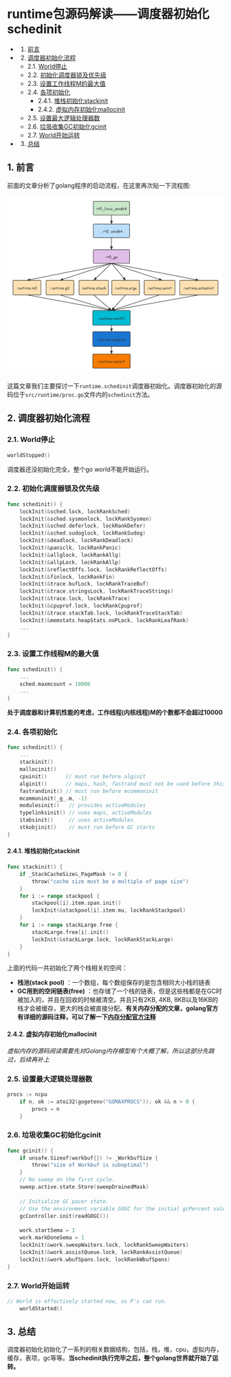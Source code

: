 # runtime包源码解读——调度器初始化schedinit

<!-- vscode-markdown-toc -->
* 1. [前言](#)
* 2. [调度器初始化流程](#-1)
	* 2.1. [World停止](#World)
	* 2.2. [初始化调度器锁及优先级](#-1)
	* 2.3. [设置工作线程M的最大值](#M)
	* 2.4. [各项初始化](#-1)
		* 2.4.1. [堆栈初始化stackinit](#stackinit)
		* 2.4.2. [虚拟内存初始化mallocinit](#mallocinit)
	* 2.5. [设置最大逻辑处理器数](#-1)
	* 2.6. [垃圾收集GC初始化gcinit](#GCgcinit)
	* 2.7. [World开始运转](#World-1)
* 3. [总结](#-1)

<!-- vscode-markdown-toc-config
	numbering=true
	autoSave=true
	/vscode-markdown-toc-config -->
<!-- /vscode-markdown-toc -->

##  1. <a name=''></a>前言

前面的文章分析了golang程序的启动流程，在这里再次贴一下流程图:

<div align=center><img src="/assets/sched2.png"/></div>

这篇文章我们主要探讨一下`runtime.schedinit`调度器初始化。调度器初始化的源码位于`src/runtime/proc.go`文件内的`schedinit`方法。

##  2. <a name='-1'></a>调度器初始化流程

###  2.1. <a name='World'></a>World停止

```go
worldStopped()
```

调度器还没初始化完全，整个go world不能开始运行。

###  2.2. <a name='-1'></a>初始化调度器锁及优先级

```go
func schedinit() {
	lockInit(&sched.lock, lockRankSched)
	lockInit(&sched.sysmonlock, lockRankSysmon)
	lockInit(&sched.deferlock, lockRankDefer)
	lockInit(&sched.sudoglock, lockRankSudog)
	lockInit(&deadlock, lockRankDeadlock)
	lockInit(&paniclk, lockRankPanic)
	lockInit(&allglock, lockRankAllg)
	lockInit(&allpLock, lockRankAllp)
	lockInit(&reflectOffs.lock, lockRankReflectOffs)
	lockInit(&finlock, lockRankFin)
	lockInit(&trace.bufLock, lockRankTraceBuf)
	lockInit(&trace.stringsLock, lockRankTraceStrings)
	lockInit(&trace.lock, lockRankTrace)
	lockInit(&cpuprof.lock, lockRankCpuprof)
	lockInit(&trace.stackTab.lock, lockRankTraceStackTab)
	lockInit(&memstats.heapStats.noPLock, lockRankLeafRank)
    ...
}
```

###  2.3. <a name='M'></a>设置工作线程M的最大值

```go
func schedinit() {
    ...
    sched.maxmcount = 10000
    ...
}
```

**处于调度器和计算机性能的考虑，工作线程(内核线程)M的个数都不会超过10000**

###  2.4. <a name='-1'></a>各项初始化

```go
func schedinit() {
    ...
    stackinit()
	mallocinit()
	cpuinit()      // must run before alginit
	alginit()      // maps, hash, fastrand must not be used before this call
	fastrandinit() // must run before mcommoninit
	mcommoninit(_g_.m, -1)
	modulesinit()   // provides activeModules
	typelinksinit() // uses maps, activeModules
	itabsinit()     // uses activeModules
	stkobjinit()    // must run before GC starts
}
```

####  2.4.1. <a name='stackinit'></a>堆栈初始化stackinit

```go
func stackinit() {
	if _StackCacheSize&_PageMask != 0 {
		throw("cache size must be a multiple of page size")
	}
	for i := range stackpool {
		stackpool[i].item.span.init()
		lockInit(&stackpool[i].item.mu, lockRankStackpool)
	}
	for i := range stackLarge.free {
		stackLarge.free[i].init()
		lockInit(&stackLarge.lock, lockRankStackLarge)
	}
}
```

上面的代码一共初始化了两个栈相关的空间：

* **栈池(stack pool)** ：一个数组，每个数组保存的是包含相同大小栈的链表
* **GC用到的空闲链表(free)** ：也存储了一个栈的链表，但是这些栈都是在GC时被加入的，并且在回收的时候被清空。并且只有2KB, 4KB, 8KB以及16KB的栈才会被缓存，更大的栈会被直接分配。**有关内存分配的文章，golang官方有详细的源码注释，可以了解一下[内存分配官方注释](https://github.com/golang/go/blob/go1.5.1/src/runtime/malloc.go#L5)**

####  2.4.2. <a name='mallocinit'></a>虚拟内存初始化mallocinit

_虚拟内存的源码阅读需要先对Golang内存模型有个大概了解，所以这部分先跳过，后续再补上_

###  2.5. <a name='-1'></a>设置最大逻辑处理器数

```go
procs := ncpu
	if n, ok := atoi32(gogetenv("GOMAXPROCS")); ok && n > 0 {
		procs = n
	}
```

###  2.6. <a name='GCgcinit'></a>垃圾收集GC初始化gcinit

```go
func gcinit() {
	if unsafe.Sizeof(workbuf{}) != _WorkbufSize {
		throw("size of Workbuf is suboptimal")
	}
	// No sweep on the first cycle.
	sweep.active.state.Store(sweepDrainedMask)

	// Initialize GC pacer state.
	// Use the environment variable GOGC for the initial gcPercent value.
	gcController.init(readGOGC())

	work.startSema = 1
	work.markDoneSema = 1
	lockInit(&work.sweepWaiters.lock, lockRankSweepWaiters)
	lockInit(&work.assistQueue.lock, lockRankAssistQueue)
	lockInit(&work.wbufSpans.lock, lockRankWbufSpans)
}
```

###  2.7. <a name='World-1'></a>World开始运转

```go
// World is effectively started now, as P's can run.
	worldStarted()
```

##  3. <a name='-1'></a>总结

调度器初始化初始化了一系列的相关数据结构，包括，栈，堆，cpu，虚拟内存，缓存，表项，gc等等。**当schedinit执行完毕之后，整个golang世界就开始了运转。**
